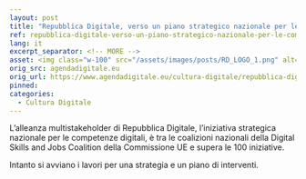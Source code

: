```yaml
---
layout: post
title: "Repubblica Digitale, verso un piano strategico nazionale per le competenze digitali" 
ref: repubblica-digitale-verso-un-piano-strategico-nazionale-per-le-competenze-digitali
lang: it
excerpt_separator: <!-- MORE -->
asset: <img class="w-100" src="/assets/images/posts/RD_LOGO_1.png" alt="Repubblica Digitale, verso un piano strategico nazionale per le competenze digitali"/>
orig_src: agendadigitale.eu
orig_url: https://www.agendadigitale.eu/cultura-digitale/repubblica-digitale-verso-un-piano-strategico-nazionale-per-le-competenze-digitali/
pinned:
categories:
  - Cultura Digitale
---
```


L’alleanza multistakeholder di Repubblica Digitale, l’iniziativa strategica nazionale per le competenze digitali, è tra le coalizioni nazionali della Digital Skills and Jobs Coalition della Commissione UE e supera le 100 iniziative. 

<!-- MORE -->
Intanto si avviano i lavori per una strategia e un piano di interventi. 


